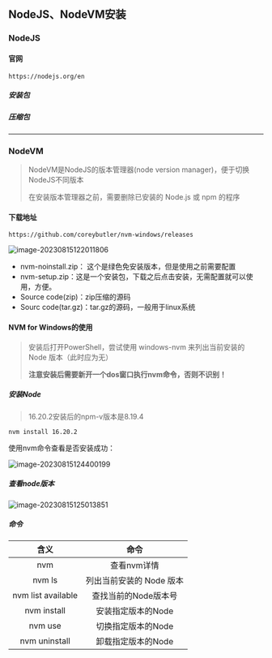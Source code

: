 ## NodeJS、NodeVM安装

### NodeJS

#### 官网

```http
https://nodejs.org/en
```



##### 安装包





##### 压缩包







----



### NodeVM

> NodeVM是NodeJS的版本管理器(node version manager)，便于切换NodeJS不同版本
>
> 在安装版本管理器之前，需要删除已安装的 Node.js 或 npm 的程序

#### 下载地址

```http
https://github.com/coreybutler/nvm-windows/releases
```

![image-20230815122011806](https://typora-picture-zhao.oss-cn-beijing.aliyuncs.com/Typora/image-20230815122011806.png)

- nvm-noinstall.zip： 这个是绿色免安装版本，但是使用之前需要配置
- nvm-setup.zip：这是一个安装包，下载之后点击安装，无需配置就可以使用，方便。
- Source code(zip)：zip压缩的源码
- Sourc code(tar.gz)：tar.gz的源码，一般用于linux系统





#### NVM for Windows的使用

> 安装后打开PowerShell，尝试使用 windows-nvm 来列出当前安装的 Node 版本（此时应为无）
>
> **注意安装后需要新开一个dos窗口执行nvm命令，否则不识别！**

##### 安装Node

> 16.20.2安装后的npm-v版本是8.19.4

```shell
nvm install 16.20.2
```

使用nvm命令查看是否安装成功：

![image-20230815124400199](https://typora-picture-zhao.oss-cn-beijing.aliyuncs.com/Typora/image-20230815124400199.png)



##### 查看node版本

![image-20230815125013851](https://typora-picture-zhao.oss-cn-beijing.aliyuncs.com/Typora/image-20230815125013851.png)



##### 命令

|          含义           |           命令           |
| :---------------------: | :----------------------: |
|           nvm           |       查看nvm详情        |
|         nvm ls          | 列出当前安装的 Node 版本 |
|   nvm list available    |   查找当前的Node版本号   |
|  nvm install <version>  |    安装指定版本的Node    |
|    nvm use <version>    |    切换指定版本的Node    |
| nvm uninstall <version> |    卸载指定版本的Node    |

